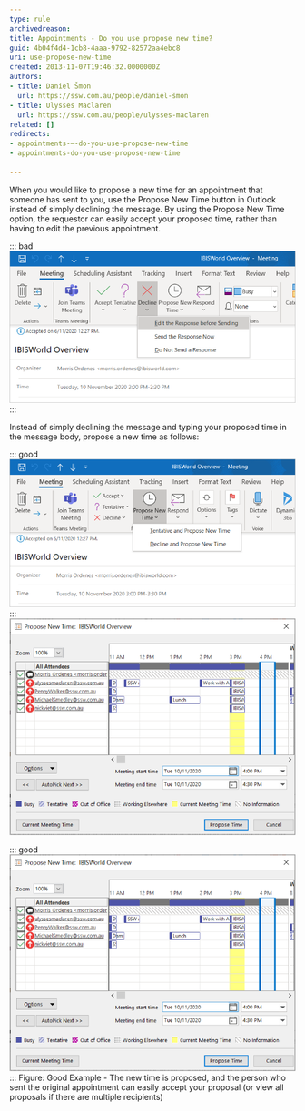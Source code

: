 ```yaml
---
type: rule
archivedreason: 
title: Appointments - Do you use propose new time?
guid: 4b04f4d4-1cb8-4aaa-9792-82572aa4ebc8
uri: use-propose-new-time
created: 2013-11-07T19:46:32.0000000Z
authors:
- title: Daniel Šmon
  url: https://ssw.com.au/people/daniel-šmon
- title: Ulysses Maclaren
  url: https://ssw.com.au/people/ulysses-maclaren
related: []
redirects:
- appointments-–-do-you-use-propose-new-time
- appointments-do-you-use-propose-new-time

---
```


When you would like to propose a new time for an appointment that someone has sent to you, use the Propose New Time button in Outlook instead of simply declining the message. By using the Propose New Time option, the requestor can easily accept your proposed time, rather than having to edit the previous appointment.

<!--endintro-->


::: bad  
![Figure: Bad Example: The person who sent the appointment has to interpret your message, then go back in and edit the appointment](decline.png)  
:::

Instead of simply declining the message and typing your proposed time in the message body, propose a new time as follows:


::: good  
![Figure: Good Example - Click one of these... and then...](Propose-new-time.png)  
:::
![](scheduling-assistant.png)


::: good  
![Figure: Good Example - The new time is proposed, and the person who sent the original appointment can easily accept your proposal (or view all proposals if there are multiple recipients)](scheduling-assistant.png)  
:::
Figure: Good Example - The new time is proposed, and the person who sent the original appointment can easily accept your proposal (or view all proposals if there are multiple recipients)
